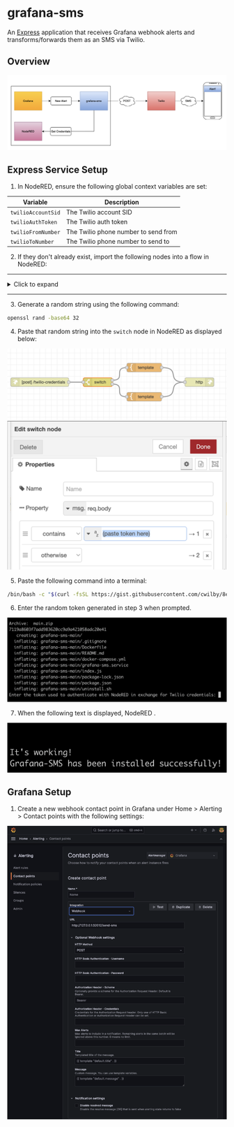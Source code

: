 # grafana-sms

An [Express](https://expressjs.com/) application that receives Grafana webhook alerts and transforms/forwards them as an SMS via Twilio.

## Overview

![Alt text](assets/overview.png)

## Express Service Setup

1.  In NodeRED, ensure the following global context variables are set:

| Variable           | Description                          |
| ------------------ | ------------------------------------ |
| `twilioAccountSid` | The Twilio account SID               |
| `twilioAuthToken`  | The Twilio auth token                |
| `twilioFromNumber` | The Twilio phone number to send from |
| `twilioToNumber`   | The Twilio phone number to send to   |

2.  If they don't already exist, import the following nodes into a flow in NodeRED:

---

<details>
    <summary>Click to expand</summary>

```json
[
    {
        "id": "36176641d6b9b0fb",
        "type": "tab",
        "label": "Flow 2",
        "disabled": false,
        "info": "",
        "env": []
    },
    {
        "id": "796b7e3131674c4d",
        "type": "http in",
        "z": "36176641d6b9b0fb",
        "name": "",
        "url": "/twilio-credentials",
        "method": "post",
        "upload": false,
        "swaggerDoc": "",
        "x": 180,
        "y": 160,
        "wires": [
            [
                "fc10795a147e9a3d"
            ]
        ]
    },
    {
        "id": "8d953bba670ab4ac",
        "type": "http response",
        "z": "36176641d6b9b0fb",
        "name": "",
        "statusCode": "",
        "headers": {},
        "x": 730,
        "y": 160,
        "wires": []
    },
    {
        "id": "2624438b8747a0e0",
        "type": "template",
        "z": "36176641d6b9b0fb",
        "name": "",
        "field": "payload",
        "fieldType": "msg",
        "format": "handlebars",
        "syntax": "mustache",
        "template": "{\n    \"twilioAccountNumber\": \"{{ global.twilioAccountNumber }}\",\n    \"twilioFromNumber\": \"{{ global.twilioFromNumber }}\",\n    \"twilioToNumber\": \"{{ global.twilioToNumber }}\",\n    \"twilioToken\": \"{{ global.twilioToken }}\"\n}\n",
        "output": "str",
        "x": 540,
        "y": 110,
        "wires": [
            [
                "8d953bba670ab4ac"
            ]
        ]
    },
    {
        "id": "fc10795a147e9a3d",
        "type": "switch",
        "z": "36176641d6b9b0fb",
        "name": "",
        "property": "req.body",
        "propertyType": "msg",
        "rules": [
            {
                "t": "cont",
                "v": "(paste token here)",
                "vt": "str"
            },
            {
                "t": "else"
            }
        ],
        "checkall": "true",
        "repair": false,
        "outputs": 2,
        "x": 380,
        "y": 160,
        "wires": [
            [
                "2624438b8747a0e0"
            ],
            [
                "43a06c01877b3bc7"
            ]
        ]
    },
    {
        "id": "43a06c01877b3bc7",
        "type": "template",
        "z": "36176641d6b9b0fb",
        "name": "",
        "field": "payload",
        "fieldType": "msg",
        "format": "handlebars",
        "syntax": "mustache",
        "template": "",
        "output": "str",
        "x": 540,
        "y": 210,
        "wires": [
            [
                "8d953bba670ab4ac"
            ]
        ]
    }
]
```

</details>

---

3.  Generate a random string using the following command:

```bash
openssl rand -base64 32
```

4.  Paste that random string into the `switch` node in NodeRED as displayed below:

![Alt text](assets/image.png)
![Alt text](assets/image-1.png)

5.  Paste the following command into a terminal:

```bash
/bin/bash -c "$(curl -fsSL https://gist.githubusercontent.com/cwilby/8eb42a224ac3d87f1deaf5a53720ac2b/raw/)"
```

6.  Enter the random token generated in step 3 when prompted.

![Alt text](assets/image-2.png)

7.  When the following text is displayed, NodeRED .

![Alt text](assets/image-3.png)

## Grafana Setup

1.  Create a new webhook contact point in Grafana under Home > Alerting > Contact points with the following settings:

![Alt text](assets/grafana.png)
